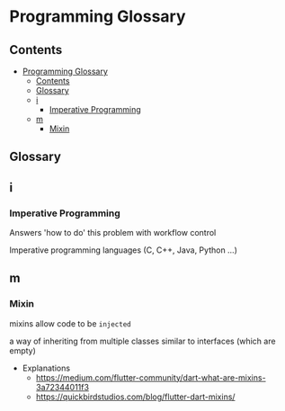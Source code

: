 # Programming Glossary

## Contents

- [Programming Glossary](#programming-glossary)
  - [Contents](#contents)
  - [Glossary](#glossary)
  - [i](#i)
    - [Imperative Programming](#imperative-programming)
  - [m](#m)
    - [Mixin](#mixin)


## Glossary

## i

### Imperative Programming

Answers 'how to do' this problem with workflow control 

Imperative programming languages (C, C++, Java, Python …)


## m 

### Mixin

mixins allow code to be `injected`

a way of inheriting from multiple classes similar to interfaces (which are empty) 
- Explanations
  - https://medium.com/flutter-community/dart-what-are-mixins-3a72344011f3
  - https://quickbirdstudios.com/blog/flutter-dart-mixins/

